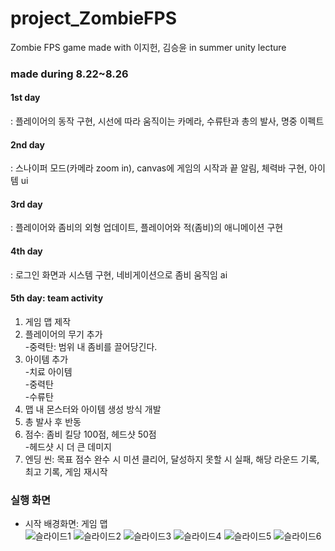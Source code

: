 # project_ZombieFPS
Zombie FPS game made with 이지헌, 김승윤 in summer unity lecture

### made during 8.22~8.26
#### 1st day
: 플레이어의 동작 구현, 시선에 따라 움직이는 카메라, 수류탄과 총의 발사, 명중 이펙트

#### 2nd day
: 스나이퍼 모드(카메라 zoom in), canvas에 게임의 시작과 끝 알림, 체력바 구현, 아이템 ui

#### 3rd day
: 플레이어와 좀비의 외형 업데이트, 플레이어와 적(좀비)의 애니메이션 구현

#### 4th day
: 로그인 화면과 시스템 구현, 네비게이션으로 좀비 움직임 ai

#### 5th day: team activity
1. 게임 맵 제작  
2. 플레이어의 무기 추가  
      -중력탄: 범위 내 좀비를 끌어당긴다.  
3. 아이템 추가  
      -치료 아이템  
      -중력탄  
      -수류탄  
4. 맵 내 몬스터와 아이템 생성 방식 개발  
5. 총 발사 후 반동  
6. 점수: 좀비 킬당 100점, 헤드샷 50점  
      -헤드샷 시 더 큰 데미지  
7. 엔딩 씬: 목표 점수 완수 시 미션 클리어, 달성하지 못할 시 실패, 해당 라운드 기록, 최고 기록, 게임 재시작  

### 실행 화면  
- 시작 배경화면: 게임 맵  
![슬라이드1](https://user-images.githubusercontent.com/93725108/209934981-ea554d54-9814-4208-9d59-6452ccaf26e6.JPG)
![슬라이드2](https://user-images.githubusercontent.com/93725108/209934970-4301bb31-4e22-44f5-823b-fdab8d54af1d.JPG)
![슬라이드3](https://user-images.githubusercontent.com/93725108/209934975-80ae89e9-526b-41b5-8ae1-9902ff8341b0.JPG)
![슬라이드4](https://user-images.githubusercontent.com/93725108/209934976-3fc4a379-1e5e-4ed7-944e-d42076424b38.JPG)
![슬라이드5](https://user-images.githubusercontent.com/93725108/209934977-704c8aee-7606-4f54-9626-e9bd09bffc9b.JPG)
![슬라이드6](https://user-images.githubusercontent.com/93725108/209934979-c88743d5-6295-4210-8da8-1bc3da1c3b60.JPG)
